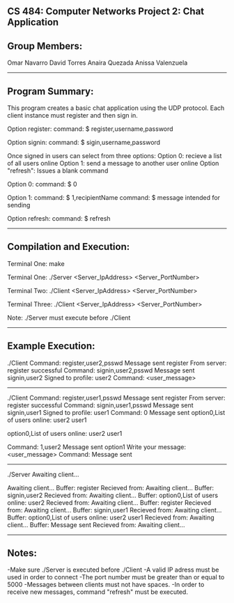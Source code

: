 CS 484: Computer Networks
Project 2: Chat Application
-------------------------------------------------------------
Group Members:
-------------------------------------------------------------
Omar Navarro
David Torres
Anaira Quezada
Anissa Valenzuela 

-------------------------------------------------------------
Program Summary:
-------------------------------------------------------------
This program creates a basic chat application using the UDP protocol.
Each client instance must register and then sign in. 
 
Option register:
 command: $ register,username,password

Option signin:
 command: $ sigin,username,password
 
Once signed in users can select from three options:
   Option 0: recieve a list of all users online
   Option 1: send a message to another user online
   Option "refresh": Issues a blank command

Option 0:
 command: $ 0

Option 1:
 command: $  1,recipientName
 command: $  message intended for sending 

Option refresh:
 command: $ refresh

------------------------------------------------------------
Compilation and Execution:
------------------------------------------------------------
Terminal One:
make

Terminal One:
./Server <Server_IpAddress> <Server_PortNumber>

Terminal Two:
./Client <Server_IpAddress> <Server_PortNumber>

Terminal Three: 
./Client <Server_IpAddress> <Server_PortNumber>

Note: 
./Server must execute before ./Client

-------------------------------------------------------------
Example Execution:
-------------------------------------------------------------
./Client
Command: register,user2,psswd
Message sent
register
From server: register successful
Command: signin,user2,psswd
Message sent
signin,user2
Signed to profile: user2
Command: <user_message>


-------------------------------------------------------------
./Client
Command: register,user1,psswd
Message sent
register
From server: register successful
Command: signin,user1,psswd
Message sent
signin,user1
Signed to profile: user1
Command: 0
Message sent
option0,List of users online:
user2
user1

option0,List of users online:
user2
user1

Command: 1,user2
Message sent
option1
Write your message:
<user_message>
Command: Message sent


-------------------------------------------------------------

./Server
Awaiting client...

Awaiting client...
Buffer: register Recieved from: 
Awaiting client...
Buffer: signin,user2 Recieved from: 
Awaiting client...
Buffer: option0,List of users online:
user2
 Recieved from: 
Awaiting client...
Buffer: register Recieved from: 
Awaiting client...
Buffer: signin,user1 Recieved from: 
Awaiting client...
Buffer: option0,List of users online:
user2
user1
 Recieved from: 
Awaiting client...
Buffer: Message sent Recieved from: 
Awaiting client...


-------------------------------------------------------------
Notes:
-------------------------------------------------------------
-Make sure ./Server is executed before ./Client
-A valid IP adress must be used in order to connect
-The port number must be greater than or equal to 5000
-Messages between clients must not have spaces. 
-In order to receive new messages, command "refresh" must be executed. 











